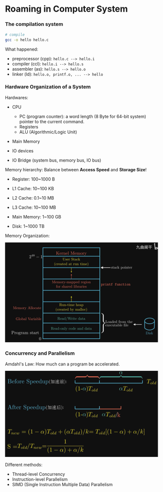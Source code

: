 # Roaming in Computer System

### The compilation system

```bash
# compile
gcc -o hello hello.c
```

What happened:

* preprocessor (cpp): `hello.c --> hello.i`
* compiler (ccl): `hello.i --> hello.s`
* assembler (as): `hello.s --> hello.o`
* linker (ld): `hello.o, printf.o, ... --> hello`


### Hardware Organization of a System

Hardwares:

* CPU

  * PC (program counter): a word length (8 Byte for 64-bit system) pointer to the current command.
  * Registers
  * ALU (Algorithmic/Logic Unit)

* Main Memory

* IO devices

* IO Bridge (system bus, memory bus, IO bus)

  
Memory hierarchy: Balance between **Access Speed** and **Storage Size**!

* Register: 100~1000 B
* L1 Cache: 10~100 KB

* L2 Cache: 0.1~10 MB
* L3 Cache: 10~100 MB
* Main Memory: 1~100 GB
* Disk: 1~1000 TB


Memory Organization:

![image-20221202103252080](roaming.assets/image-20221202103252080.png)


### Concurrency and Parallelism

Amdahl's Law: How much can a program be accelerated.

![image-20221202103648538](roaming.assets/image-20221202103648538.png)


Different methods:

* Thread-level Concurrency
* Instruction-level Parallelism
* SIMD (Single Instruction Multiple Data) Parallelism